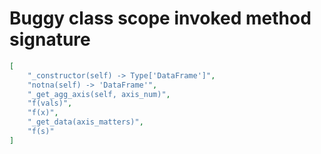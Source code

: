 # Buggy class scope invoked method signature

```json
[
    "_constructor(self) -> Type['DataFrame']",
    "notna(self) -> 'DataFrame'",
    "_get_agg_axis(self, axis_num)",
    "f(vals)",
    "f(x)",
    "_get_data(axis_matters)",
    "f(s)"
]
```
